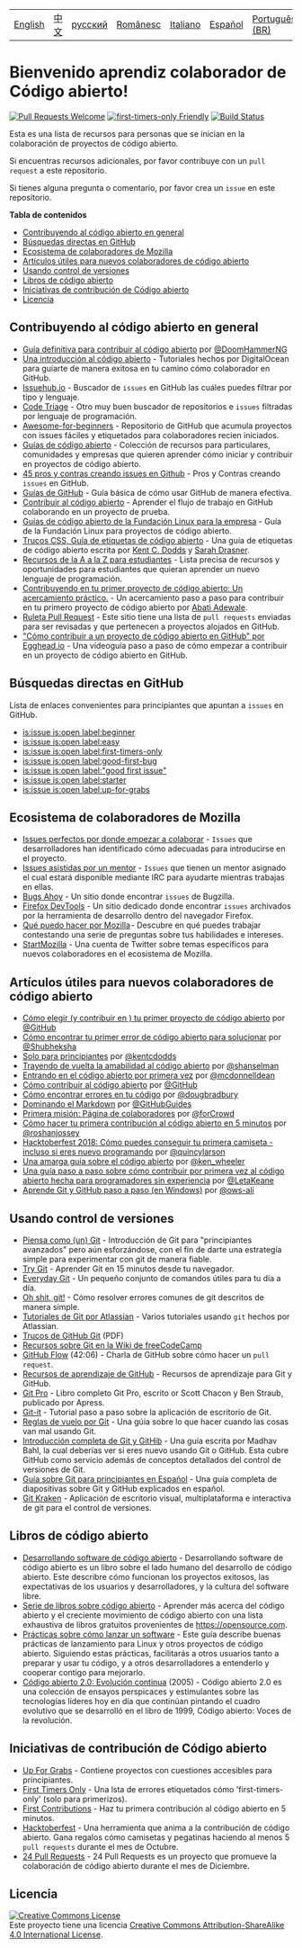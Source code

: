 <table>
    <tr>
        <!-- Do not translate this table -->
        <td><a href="./README.md"> English </a></td>
        <td><a href="./README-CN.md"> 中文 </a></td>
        <td><a href="./README-RU.md"> русский </a></td>
        <td><a href="./README-RO.md"> Românesc </a></td>
        <td><a href="./README-IT.md"> Italiano </a></td>
        <td><a href="./README-ES.md"> Español </a></td>
        <td><a href="./README-pt-BR.md"> Português (BR) </a></td>
        <td><a href="./README-DE.md"> Deutsch </a></td>
        <td><a href="./README-GR.md"> Ελληνικά </a></td>
        <td><a href="./README-FR.md"> Français </a></td>
        <td><a href="./README-TR.md"> Turkish </a></td>
    </tr>
</table>

# Bienvenido aprendiz colaborador de Código abierto!

[![Pull Requests Welcome](https://img.shields.io/badge/PRs-welcome-brightgreen.svg?style=flat)](http://makeapullrequest.com)
[![first-timers-only Friendly](https://img.shields.io/badge/first--timers--only-friendly-blue.svg)](http://www.firsttimersonly.com/)
[![Build Status](https://travis-ci.org/freeCodeCamp/how-to-contribute-to-open-source.svg?branch=master)](https://travis-ci.org/freeCodeCamp/how-to-contribute-to-open-source)

Esta es una lista de recursos para personas que se inician en la colaboración de proyectos de código abierto.

Si encuentras recursos adicionales, por favor contribuye con un `pull request` a este repositorio.

Si tienes alguna pregunta o comentario, por favor crea un `issue` en este repositorio.

**Tabla de contenidos**
- [Contribuyendo al código abierto en general](#contribuyendo-al-c%C3%B3digo-abierto-en-general)
- [Búsquedas directas en GitHub](#busquedas-directas-en-github)
- [Ecosistema de colaboradores de Mozilla](#ecosistema-de-colaboradores-de-mozilla)
- [Artículos útiles para nuevos colaboradores de código abierto](#art%C3%ADculos-%C3%BAtiles-para-nuevos-colaboradores-de-c%C3%B3digo-abierto)
- [Usando control de versiones](#usando-control-de-versiones)
- [Libros de código abierto](#libros-de-c%C3%B3digo-abierto)
- [Iniciativas de contribución de Código abierto](#iniciativas-de-contribuci%C3%B3n-de-c%C3%B3digo-abierto)
- [Licencia](#licencia)

## Contribuyendo al código abierto en general
- [Guía definitiva para contribuir al código abierto](https://medium.freecodecamp.org/the-definitive-guide-to-contributing-to-open-source-900d5f9f2282) por [@DoomHammerNG](https://twitter.com/DoomHammerNG)
- [Una introducción al código abierto](https://www.digitalocean.com/community/tutorial_series/an-introduction-to-open-source) - Tutoriales hechos por DigitalOcean para guiarte de manera exitosa en tu camino cómo colaborador en GitHub.
- [Issuehub.io](http://issuehub.io/) - Buscador de `issues` en GitHub las cuáles puedes filtrar por tipo y lenguaje.
- [Code Triage](https://www.codetriage.com/) - Otro muy buen buscador de repositorios e `issues` filtradas por lenguaje de programación.
- [Awesome-for-beginners](https://github.com/MunGell/awesome-for-beginners) - Repositorio de GitHub que acumula proyectos con issues fáciles y etiquetados para colaboradores recien iniciados.
- [Guías de código abierto](https://opensource.guide/) - Colección de recursos para particulares, comunidades y empresas que quieren aprender cómo iniciar y contribuir en proyectos de código abierto.
- [45 pros y contras creando issues en Github](https://hackernoon.com/45-github-issues-dos-and-donts-dfec9ab4b612) - Pros y Contras creando `issues` en GitHub.
- [Guías de GitHub](https://guides.github.com/) - Guía básica de cómo usar GitHub de manera efectiva.
- [Contribuir al código abierto](https://github.com/danthareja/contribute-to-open-source) - Aprender el flujo de trabajo en GitHub colaborando en un proyecto de prueba.
- [Guías de código abierto de la Fundación Linux para la empresa](https://www.linuxfoundation.org/resources/open-source-guides/) - Guía de la Fundación Linux para proyectos de código abierto.
- [Trucos CSS, Guía de etiquetas de código abierto](https://css-tricks.com/open-source-etiquette-guidebook/) - Una guía de etiquetas de código abierto escrita por [Kent C. Dodds](https://github.com/kentcdodds) y [Sarah Drasner](https://github.com/sdras).
- [Recursos de la A a la Z para estudiantes](https://github.com/dipakkr/A-to-Z-Resources-for-Students) - Lista precisa de recursos y oportunidades para estudiantes que quieran aprender un nuevo lenguaje de programación.
- [Contribuyendo en tu primer proyecto de código abierto: Un acercamiento práctico.](https://blog.devcenter.co/contributing-to-your-first-open-source-project-a-practical-approach-1928c4cbdae) - Un acercamiento paso a paso para contribuir en tu primero proyecto de código abierto por [Abati Adewale](https://www.acekyd.com).
- [Ruleta Pull Request](http://www.pullrequestroulette.com/) - Este sitio tiene una lista de `pull requests` enviadas para ser revisadas y que pertenecen a proyectos alojados en GitHub.
- ["Cómo contribuir a un proyecto de código abierto en GitHub" por Egghead.io](https://egghead.io/courses/how-to-contribute-to-an-open-source-project-on-github) - Una videoguía paso a paso de cómo empezar a contribuir en un proyecto de código abierto en GitHub.

## Búsquedas directas en GitHub
Lista de enlaces convenientes para principiantes que apuntan a `issues` en GitHub.
- [is:issue is:open label:beginner](https://github.com/search?utf8=%E2%9C%93&q=is%3Aissue+is%3Aopen+label%3Abeginner)
- [is:issue is:open label:easy](https://github.com/search?utf8=%E2%9C%93&q=is%3Aissue+is%3Aopen+label%3Aeasy)
- [is:issue is:open label:first-timers-only](https://github.com/search?utf8=%E2%9C%93&q=is%3Aissue+is%3Aopen+label%3Afirst-timers-only)
- [is:issue is:open label:good-first-bug](https://github.com/search?utf8=%E2%9C%93&q=is%3Aissue+is%3Aopen+label%3Agood-first-bug)
- [is:issue is:open label:"good first issue"](https://github.com/search?utf8=%E2%9C%93&q=is%3Aissue+is%3Aopen+label%3A"good+first+issue")
- [is:issue is:open label:starter](https://github.com/search?utf8=%E2%9C%93&q=is%3Aissue+is%3Aopen+label%3Astarter)
- [is:issue is:open label:up-for-grabs](https://github.com/search?utf8=%E2%9C%93&q=is%3Aissue+is%3Aopen+label%3Aup-for-grabs)

## Ecosistema de colaboradores de Mozilla
- [Issues perfectos por donde empezar a colaborar](https://bugzil.la/sw:%22[good%20first%20bug]%22&limit=0) - `Issues` que desarrolladores han identificado cómo adecuadas para introducirse en el proyecto.
- [Issues asistidas por un mentor](https://bugzilla.mozilla.org/buglist.cgi?quicksearch=mentor%3A%40) - `Issues` que tienen un mentor asignado el cual estará disponible mediante IRC para ayudarte mientras trabajas en ellas.
- [Bugs Ahoy](http://www.joshmatthews.net/bugsahoy/) - Un sitio donde encontrar `issues` de Bugzilla.
- [Firefox DevTools](http://firefox-dev.tools/) - Un sitio dedicado donde encontrar `issues` archivados por la herramienta de desarrollo dentro del navegador Firefox.
- [Qué puedo hacer por Mozilla](http://whatcanidoformozilla.org/) - Descubre en qué puedes trabajar contestando una serie de preguntas sobre tus habilidades e intereses.
- [StartMozilla](https://twitter.com/StartMozilla) - Una cuenta de Twitter sobre temas específicos para nuevos colaboradores en el ecosistema de Mozilla.

## Artículos útiles para nuevos colaboradores de código abierto
- [Cómo elegir (y contribuir en ) tu primer proyecto de código abierto](https://github.com/collections/choosing-projects) por [@GitHub](https://github.com/github)
- [Cómo encontrar tu primer error de código abierto para solucionar](https://medium.freecodecamp.org/finding-your-first-open-source-project-or-bug-to-work-on-1712f651e5ba#.slc8i2h1l) por [@Shubheksha](https://github.com/Shubheksha)
- [Solo para principiantes](https://kentcdodds.com/blog/first-timers-only) por [@kentcdodds](https://github.com/kentcdodds)
- [Trayendo de vuelta la amabilidad al código abierto](http://www.hanselman.com/blog/BringKindnessBackToOpenSource.aspx) por [@shanselman](https://github.com/shanselman)
- [Entrando en el código abierto por primera vez](https://www.nearform.com/blog/getting-into-open-source-for-the-first-time/) por [@mcdonnelldean](https://github.com/mcdonnelldean)
- [Cómo contribuir al código abierto](https://opensource.guide/how-to-contribute/) por [@GitHub](https://github.com/github)
- [Cómo encontrar errores en tu código](https://8thlight.com/blog/doug-bradbury/2016/06/29/how-to-find-bug-in-your-code.html) por [@dougbradbury](https://twitter.com/dougbradbury)
- [Dominando el Markdown](https://guides.github.com/features/mastering-markdown/) por [@GitHubGuides](https://guides.github.com/)
- [Primera misión: Página de colaboradores](https://medium.com/@forCrowd/first-mission-contributors-page-df24e6e70705#.2v2g0no29) por [@forCrowd](https://github.com/forCrowd)
- [Cómo hacer tu primera contribución al código abierto en 5 minutos](https://medium.freecodecamp.org/how-to-make-your-first-open-source-contribution-in-just-5-minutes-aaad1fc59c9a) por [@roshanjossey](https://medium.freecodecamp.org/@roshanjossey)
- [Hacktoberfest 2018: Cómo puedes conseguir tu primera camiseta - incluso si eres nuevo programando](https://medium.freecodecamp.org/hacktoberfest-2018-how-you-can-get-your-free-shirt-even-if-youre-new-to-coding-96080dd0b01b) por [@quincylarson](https://medium.freecodecamp.org/@quincylarson)
- [Una amarga guía sobre el código abierto](https://medium.com/codezillas/a-bitter-guide-to-open-source-a8e3b6a3c1c4) por [@ken_wheeler](https://medium.com/@ken_wheeler)
- [Una guía paso a paso sobre cómo contribuir por primera vez al código abierto hecha para programadores sin experiencia](https://hackernoon.com/contributing-to-open-source-the-sharks-are-photoshopped-47e22db1ab86) por [@LetaKeane](http://www.letakeane.com/)
- [Aprende Git y GitHub paso a paso (en Windows)](https://medium.com/@ows_ali/be93518e06dc) por [@ows-ali](https://medium.com/@ows_ali)

## Usando control de versiones
- [Piensa como (un) Git](http://think-like-a-git.net/) - Introducción de Git para "principiantes avanzados" pero aún esforzándose, con el fin de darte una estrategía simple para experimentar con git de manera fiable.
- [Try Git](https://try.github.io/) - Aprender Git en 15 minutos desde tu navegador.
- [Everyday Git](https://git-scm.com/docs/giteveryday) - Un pequeño conjunto de comandos útiles para tu día a día.
- [Oh shit, git!](http://ohshitgit.com/) - Cómo resolver errores comunes de git descritos de manera simple.
- [Tutoriales de Git por Atlassian](https://www.atlassian.com/git/tutorials/) - Varios tutoriales usando `git` hechos por Atlassian.
- [Trucos de GitHub Git](https://education.github.com/git-cheat-sheet-education.pdf) (PDF)
- [Recursos sobre Git en la Wiki de freeCodeCamp](https://forum.freecodecamp.org/t/wiki-git-resources/13136)
- [GitHub Flow](https://www.youtube.com/watch?v=juLIxo42A_s) (42:06) - Charla de GitHub sobre cómo hacer un `pull request`.
- [Recursos de aprendizaje de GitHub](https://help.github.com/articles/git-and-github-learning-resources/) - Recursos de aprendizaje para Git y GitHub.
- [Git Pro](https://git-scm.com/book/en/v2) - Libro completo Git Pro, escrito or Scott Chacon y Ben Straub, publicado por Apress.
- [Git-it](https://github.com/jlord/git-it-electron) - Tutorial paso a paso sobre la aplicación de escritorio de Git.
- [Reglas de vuelo por Git](https://github.com/k88hudson/git-flight-rules) - Una gúia sobre lo que hacer cuando las cosas van mal usando Git.
- [Introducción completa de Git y GitHib](https://codeburst.io/git-good-part-a-e0d826286a2a) - Una guía escrita por Madhav Bahl, la cual deberías ver si eres nuevo usando Git o GitHub. Esta cubre GitHub como servicio además de conceptos detallados del control de versiones de Git.
- [Guía sobre Git para principiantes en Español](https://platzi.github.io/git-slides/#/) - Una guía completa de diapositivas sobre Git y GitHub explicados en español.
- [Git Kraken](https://www.gitkraken.com/git-client) - Aplicación de escritorio visual, multiplataforma e interactiva de git para el control de versiones.

## Libros de código abierto
- [Desarrollando software de código abierto](http://producingoss.com/) - Desarrollando software de código abierto es un libro sobre el lado humano del desarrollo de código abierto. Este describre cómo funcionan los proyectos exitosos, las expectativas de los usuarios y desarrolladores, y la cultura del software libre.
- [Serie de libros sobre código abierto](https://opensource.com/resources/ebooks) - Aprender más acerca del código abierto y el creciente movimiento de código abierto con una lista exhaustiva de libros gratuitos provenientes de https://opensource.com.
- [Prácticas sobre cómo lanzar un software](http://en.tldp.org/HOWTO/Software-Release-Practice-HOWTO/) - Este guía describe buenas prácticas de lanzamiento para Linux y otros proyectos de código abierto. Siguiendo estas prácticas, facilitarás a otros usuarios tanto a preparar y usar tu código, y a otros desarrolladores a entenderlo y cooperar contigo para mejorarlo.
- [Código abierto 2.0: Evolución continua](https://archive.org/details/opensources2.000diborich) (2005) - Código abierto 2.0 es una colección de ensayos perspicaces y estimulantes sobre las tecnologías líderes hoy en día que continúan pintando el cuadro evolutivo que se desarrolló en el libro de 1999, Código abierto: Voces de la revolución.

## Iniciativas de contribución de Código abierto
- [Up For Grabs](http://up-for-grabs.net/#/) - Contiene proyectos con cuestiones accesibles para principiantes.
- [First Timers Only](http://www.firsttimersonly.com/) - Una lsta de errores etiquetados cómo 'first-timers-only' (solo para primerizos).
- [First Contributions](https://firstcontributions.github.io/) - Haz tu primera contribución al código abierto en 5 minutos.
- [Hacktoberfest](https://hacktoberfest.digitalocean.com/) - Una herramienta que anima a la contribución de código abierto. Gana regalos cómo camisetas y pegatinas haciendo al menos 5 `pull requests` durante el mes de Octubre.
- [24 Pull Requests](https://24pullrequests.com) - 24 Pull Requests es un proyecto que promueve la colaboración de código abierto durante el mes de Diciembre.

## Licencia
<a rel="license" href="http://creativecommons.org/licenses/by-sa/4.0/"><img alt="Creative Commons License" style="border-width:0" src="https://i.creativecommons.org/l/by-sa/4.0/88x31.png" /></a><br />Este proyecto tiene una licencia <a rel="license" href="http://creativecommons.org/licenses/by-sa/4.0/">Creative Commons Attribution-ShareAlike 4.0 International License</a>.
